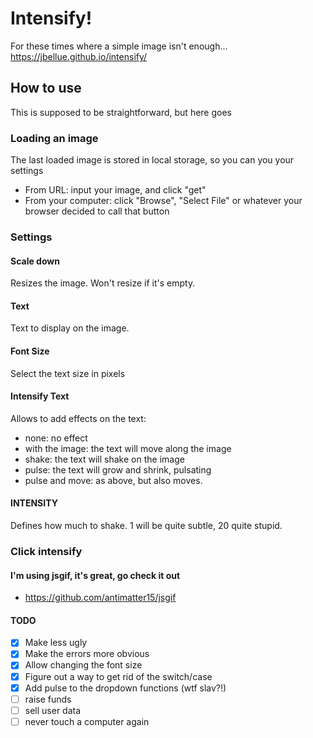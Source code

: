 # Intensify!

For these times where a simple image isn't enough...
<https://jbellue.github.io/intensify/>

## How to use

This is supposed to be straightforward, but here goes

### Loading an image

The last loaded image is stored in local storage, so you can you your settings

* From URL: input your image, and click "get"
* From your computer: click "Browse", "Select File" or whatever your browser decided to call that button

### Settings

#### Scale down

Resizes the image. Won't resize if it's empty.

#### Text

Text to display on the image.

#### Font Size

Select the text size in pixels

#### Intensify Text

Allows to add effects on the text:

* none: no effect
* with the image: the text will move along the image
* shake: the text will shake on the image
* pulse: the text will grow and shrink, pulsating
* pulse and move: as above, but also moves.

#### INTENSITY

Defines how much to shake. 1 will be quite subtle, 20 quite stupid.

### Click intensify

#### I'm using jsgif, it's great, go check it out

* <https://github.com/antimatter15/jsgif>

#### TODO

* [x] Make less ugly
* [x] Make the errors more obvious
* [x] Allow changing the font size
* [X] Figure out a way to get rid of the switch/case
* [x] Add pulse to the dropdown functions (wtf slav?!)
* [ ] raise funds
* [ ] sell user data
* [ ] never touch a computer again
